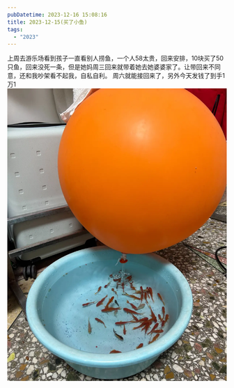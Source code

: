```yaml
---
pubDatetime: 2023-12-16 15:08:16
title: 2023-12-15(买了小鱼)
tags:
  - "2023"
---
```


上周去游乐场看到孩子一直看别人捞鱼，一个人58太贵，回来安排，10块买了50只鱼，回来没死一条，但是她妈周三回来就带着她去她婆婆家了。让带回来不同意，还和我吵架看不起我，自私自利。 周六就能接回来了，另外今天发钱了到手1万1
![](../../img/2023/2023-12-16.jpeg)
